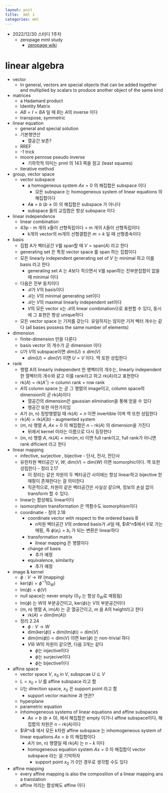 ```yaml
---
layout: post
title:  mml 1
categories: mml
---
```


- 2022/12/30 스터디 1주차
  - zeropage mml study
    - [zeropage wiki](https://wiki.zeropage.org/wiki.php/mml%20study)

# linear algebra
- vector
    - In general, vectors are special objects that can be added together and multiplied by scalars to produce another object of the same kind
- matrices
    - a Hadamard product
    - Identity Matrix
    - $AB = I = BA$ 일 때 $B$는 $A$의 inverse 이다
    - transpose, symmetric
- linear equation
    - general and special solution
    - 기본행연산
        - 열공간 보존?
    - RREF
    - -1 trick
    - moore penrose pseudo inverse
        - 기하학적 의미는 prml 의 143 쪽을 참고 (least squares)
    - iterative method
- group, vector space
    - vector subspace
        - a homogeneous system $Ax=0$ 의 해집합은 subspace 이다
            - 모든 subspace 는 homogeneous system of linear equations 의 해집합이다
        - $A \mathbf x=b$ ($b \not= 0$) 의 해집합은 subspace 가 아니다
        - subspace 들의 교집합은 항상 subspace 이다
- linear independence
    - linear combination
    - 43p - m 개의 x들이 선형독립이다 = m 개의 $\lambda$들이 선형독립이다
        - k개의 vector의 m개의 선형결합은 $m>k$ 일 때 선형종속이다
- basis
    - 집합 A가 벡터공간 $V$를 span할 때 $V=\text{span}(A)$ 라고 한다
    - generating set 은 특정 vector space 를 span 하는 집합이다
    - 모든 linearly independent generating set of $V$ 는 minimal 하고 이를 basis 라고 한다
        - generating set $A$ 는 $A$보다 작으면서 $V$를 span하는 진부분집합이 없을 때 minimal 이다
    - 다음은 전부 동치이다
        - $\mathcal B$가 $V$의 basis이다
        - $\mathcal B$는 $V$의 minimal generating set이다
        - $\mathcal B$는 $V$의 maximal linearly independent set이다
        - $V$의 모든 vector x는 $\mathcal B$의 linear combination으로 표현할 수 있다, 동시에 그 표현은 항상 unique하다
    - 모든 vector space 는 기저를 갖는다. 유일하지는 않지만 기저 벡터 개수는 같다 (all bases possess the same number of elements)
- dimension
    - finite-dimension 만을 다룬다
    - basis vector 의 개수가 곧 dimension 이다
    - $U$가 $V$의 subspace이면 $dim(U) \leq dim(V)$
        - $dim(U)=dim(V)$ 이면 $U=V$ 이다. 역 또한 성립한다
- rank
    - 행렬 A의 linearly independent 한 행벡터의 개수는, linearly independent 한 열벡터의 개수와 같고 이를 rank라고 하고 $rk(A)$라고 표현한다
    - $\text{rk}(A) = \text{rk}(A^\intercal)$ → column rank = row rank
    - $A$의 column space 는 곧 그 행렬의 image이고, column space의 dimension이 곧 $\text{rk}(A)$이다
        - 열공간의 dimension은 gaussian elimination을 통해 얻을 수 있다
        - 행공간 또한 마찬가지임
    - $A$가 (n, n) 정방행렬일 때 $\text{rk}(A)=n$ 이면 invertible 이며 역 또한 성립한다
    - $\text{rk}(A) = \text{rk}(A|b)$ - augmented system
    - (m, n) 행렬 $A$, $Ax=0$ 의 해집합은 $n-\text{rk}(A)$ 의 dimension을 가진다
        - 뒤에서 kernel 이라는 이름으로 다시 등장한다
    - (m, n) 행렬 $A$, $\text{rk}(A) = \text{min}(m, n)$ 이면 full rank이고, full rank가 아니면 rank dificient 라고 한다
- linear mapping
    - infective, surjective , bijective - 단사, 전사, 전단사
    - 유한차원 벡터공간 $V$, $W$, $\text{dim}(V)=\text{dim}(W)$ 이면 isomorphic이다. 역 또한 성립한다 - 정리 2.17
        - 이 정리는 같은 차원의 두 벡터공간 사이에는 항상 linear하고 bijective 한 매핑이 존재한다는 걸 의미한다
        - 직관적으로, 차원이 같은 벡터공간은 사실상 같으며, 정보의 손실 없이 transform 할 수 있다.
    - linear는 합성해도 linear이다
    - isomorphism transformation 은 역함수도 isomorphism이다
    - coordinatie - 정의 2.18
        - coordinate vector with respect to the ordered basis B
            - $n$차원 벡터공간 $V$의 ordered basis가 $\mathcal B$일 때, $\R^n$에서 $V$로 가는 매핑, 즉 $\phi(e_i) = b_i$ 가 되는 변환은 linear하다
        - transformation matrix
            - linear mapping 은 행렬이다
        - change of basis
            - 추가 예정
        - equivalence, similarity
            - 추가 예정
- image & kernel
    - $\phi: V→W$ (mapping)
    - $\text{ker}(\phi) = \phi^{-1}(0_W)$
    - $\text{Im}(\phi) = \phi(V)$
    - null space는 never empty ($0_V$ 는 항상 $0_W$로 매핑됨)
    - $\text{Im}(\phi)$ 는 W의 부분공간이고, $\text{ker}(\phi)$는 $V$의 부분공간이다
    - (m, n) 행렬 $A$, $\text{im}(A)$ 는 곧 열공간이고, $m$ 을 A의 height라고 한다
        - $\text{rk}(A) = \text{dim}(\text{Im}(A))$
    - 정리 2.24
        - $\phi: V→W$
        - $\text{dim}(\text{ker}(\phi)) + \text{dim}(\text{Im}(\phi)) = \text{dim}(V)$
        - $\text{dim}(\text{im}(\phi)) < \text{dim}(V)$ 이면 $\text{ker}(\phi)$ 는 non-trivial 하다
        - $V$와 $W$의 차원이 같으면, 다음 3개는 같다
            - $\phi$는 injective이다
            - $\phi$는 surjecive이다
            - $\phi$는 bijective이다
- affine space
    - vector space $V$, $x_0$ in $V$, subspcae $U \subseteq V$
    - $L = x_0 + U$ 를 affine subspace 라고 함
    - $U$는 direction space, $x_0$ 은 support point 라고 함
        - support vector machine 과 연관?
    - hyperplane
    - parametric equation
    - inhomogeneous systems of linear equations and affine subspaces
        - $Ax=b$ ($b \neq 0$), 에서 해집합은 empty 이거나 affine subspace이다, 해집합의 차원은 $n-rk(A)$이다
    - $\R^n$ 에서 모든 $k$차원 affine subspace 는 inhomogeneous system of linear equations $Ax=b$ 의 해집합이다
        - $A$가 (m, n) 행렬일 때 $\text{rk}(A)$ 는 $n-k$ 이다
        - homogeneous equation system $Ax=0$ 의 해집합이 vector subspace 라는 걸 기억하자
            - support point $x_0$ 가 0인 경우로 생각할 수도 있다
- affine mapping
    - every affine mapping is also the composition of a linear mapping ans a translation
    - affine 끼리는 합성해도 affine 이다